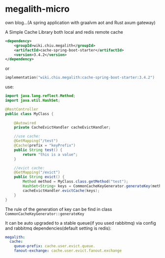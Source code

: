 # megalith-micro

own blog...(A spring application with graalvm aot and Rust axum gateway)

A Simple Cache Library both local and redis remote cache

```xml
<dependency>
    <groupId>wiki.chiu.megalith</groupId>
    <artifactId>cache-spring-boot-starter</artifactId>
    <version>3.4.2</version>
</dependency>
```

or

```kotlin
implementation("wiki.chiu.megalith:cache-spring-boot-starter:3.4.2")
```

use:

```java
import java.lang.reflect.Method;
import java.util.HashSet;

@RestController
public class MyClass {
    
    @Autowired
    private CacheEvictHandler cacheEvictHandler;

    //use cache:
    @GetMapping("/test")
    @Cache(prefix = "keyPrefix")
    public String test() {
        return "this is a value";
    }

    //evict cache:
    @GetMapping("/evict")
    public String evict() {
        Method method = MyClass.class.getMethod("test");
        HashSet<String> keys = CommonCacheKeyGenerator.generateKey(method);
        cacheEvictHandler.evictCache(keys);
    }
}

```

The rule of the generation of key can be find in class `CommonCacheKeyGenerator::generateKey`

It can be auto upgraded to a stable queue(if you used rabbitmq) via config and rabbitmq dependencies(default setting is redis):

```yml
megalith:
  cache:
    queue-prefix: cache.user.evict.queue.
    fanout-exchange: cache.user.evict.fanout.exchange
```



